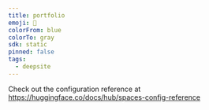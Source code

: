 ```yaml
---
title: portfolio
emoji: 🐳
colorFrom: blue
colorTo: gray
sdk: static
pinned: false
tags:
  - deepsite
---
```


Check out the configuration reference at https://huggingface.co/docs/hub/spaces-config-reference